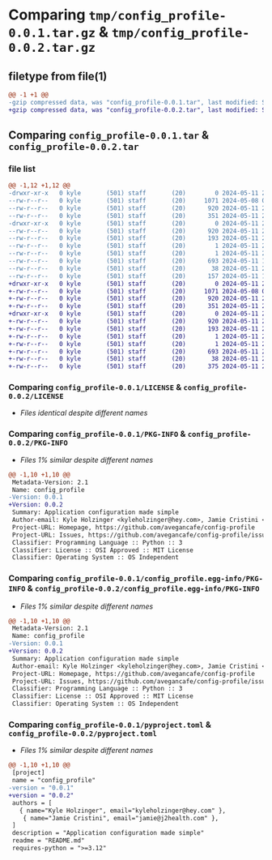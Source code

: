 # Comparing `tmp/config_profile-0.0.1.tar.gz` & `tmp/config_profile-0.0.2.tar.gz`

## filetype from file(1)

```diff
@@ -1 +1 @@
-gzip compressed data, was "config_profile-0.0.1.tar", last modified: Sat May 11 20:16:14 2024, max compression
+gzip compressed data, was "config_profile-0.0.2.tar", last modified: Sat May 11 20:28:03 2024, max compression
```

## Comparing `config_profile-0.0.1.tar` & `config_profile-0.0.2.tar`

### file list

```diff
@@ -1,12 +1,12 @@
-drwxr-xr-x   0 kyle       (501) staff       (20)        0 2024-05-11 20:16:14.056954 config_profile-0.0.1/
--rw-r--r--   0 kyle       (501) staff       (20)     1071 2024-05-08 00:04:07.000000 config_profile-0.0.1/LICENSE
--rw-r--r--   0 kyle       (501) staff       (20)      920 2024-05-11 20:16:14.056795 config_profile-0.0.1/PKG-INFO
--rw-r--r--   0 kyle       (501) staff       (20)      351 2024-05-11 20:00:51.000000 config_profile-0.0.1/README.md
-drwxr-xr-x   0 kyle       (501) staff       (20)        0 2024-05-11 20:16:14.056637 config_profile-0.0.1/config_profile.egg-info/
--rw-r--r--   0 kyle       (501) staff       (20)      920 2024-05-11 20:16:14.000000 config_profile-0.0.1/config_profile.egg-info/PKG-INFO
--rw-r--r--   0 kyle       (501) staff       (20)      193 2024-05-11 20:16:14.000000 config_profile-0.0.1/config_profile.egg-info/SOURCES.txt
--rw-r--r--   0 kyle       (501) staff       (20)        1 2024-05-11 20:16:14.000000 config_profile-0.0.1/config_profile.egg-info/dependency_links.txt
--rw-r--r--   0 kyle       (501) staff       (20)        1 2024-05-11 20:16:14.000000 config_profile-0.0.1/config_profile.egg-info/top_level.txt
--rw-r--r--   0 kyle       (501) staff       (20)      693 2024-05-11 15:30:43.000000 config_profile-0.0.1/pyproject.toml
--rw-r--r--   0 kyle       (501) staff       (20)       38 2024-05-11 20:16:14.056993 config_profile-0.0.1/setup.cfg
--rw-r--r--   0 kyle       (501) staff       (20)      157 2024-05-11 19:59:52.000000 config_profile-0.0.1/setup.py
+drwxr-xr-x   0 kyle       (501) staff       (20)        0 2024-05-11 20:28:03.019926 config_profile-0.0.2/
+-rw-r--r--   0 kyle       (501) staff       (20)     1071 2024-05-08 00:04:07.000000 config_profile-0.0.2/LICENSE
+-rw-r--r--   0 kyle       (501) staff       (20)      920 2024-05-11 20:28:03.019773 config_profile-0.0.2/PKG-INFO
+-rw-r--r--   0 kyle       (501) staff       (20)      351 2024-05-11 20:00:51.000000 config_profile-0.0.2/README.md
+drwxr-xr-x   0 kyle       (501) staff       (20)        0 2024-05-11 20:28:03.019626 config_profile-0.0.2/config_profile.egg-info/
+-rw-r--r--   0 kyle       (501) staff       (20)      920 2024-05-11 20:28:03.000000 config_profile-0.0.2/config_profile.egg-info/PKG-INFO
+-rw-r--r--   0 kyle       (501) staff       (20)      193 2024-05-11 20:28:03.000000 config_profile-0.0.2/config_profile.egg-info/SOURCES.txt
+-rw-r--r--   0 kyle       (501) staff       (20)        1 2024-05-11 20:28:03.000000 config_profile-0.0.2/config_profile.egg-info/dependency_links.txt
+-rw-r--r--   0 kyle       (501) staff       (20)        1 2024-05-11 20:28:03.000000 config_profile-0.0.2/config_profile.egg-info/top_level.txt
+-rw-r--r--   0 kyle       (501) staff       (20)      693 2024-05-11 20:27:47.000000 config_profile-0.0.2/pyproject.toml
+-rw-r--r--   0 kyle       (501) staff       (20)       38 2024-05-11 20:28:03.019958 config_profile-0.0.2/setup.cfg
+-rw-r--r--   0 kyle       (501) staff       (20)      375 2024-05-11 20:27:05.000000 config_profile-0.0.2/setup.py
```

### Comparing `config_profile-0.0.1/LICENSE` & `config_profile-0.0.2/LICENSE`

 * *Files identical despite different names*

### Comparing `config_profile-0.0.1/PKG-INFO` & `config_profile-0.0.2/PKG-INFO`

 * *Files 1% similar despite different names*

```diff
@@ -1,10 +1,10 @@
 Metadata-Version: 2.1
 Name: config_profile
-Version: 0.0.1
+Version: 0.0.2
 Summary: Application configuration made simple
 Author-email: Kyle Holzinger <kyleholzinger@hey.com>, Jamie Cristini <jamie@j2health.com>
 Project-URL: Homepage, https://github.com/avegancafe/config-profile
 Project-URL: Issues, https://github.com/avegancafe/config-profile/issues
 Classifier: Programming Language :: Python :: 3
 Classifier: License :: OSI Approved :: MIT License
 Classifier: Operating System :: OS Independent
```

### Comparing `config_profile-0.0.1/config_profile.egg-info/PKG-INFO` & `config_profile-0.0.2/config_profile.egg-info/PKG-INFO`

 * *Files 1% similar despite different names*

```diff
@@ -1,10 +1,10 @@
 Metadata-Version: 2.1
 Name: config_profile
-Version: 0.0.1
+Version: 0.0.2
 Summary: Application configuration made simple
 Author-email: Kyle Holzinger <kyleholzinger@hey.com>, Jamie Cristini <jamie@j2health.com>
 Project-URL: Homepage, https://github.com/avegancafe/config-profile
 Project-URL: Issues, https://github.com/avegancafe/config-profile/issues
 Classifier: Programming Language :: Python :: 3
 Classifier: License :: OSI Approved :: MIT License
 Classifier: Operating System :: OS Independent
```

### Comparing `config_profile-0.0.1/pyproject.toml` & `config_profile-0.0.2/pyproject.toml`

 * *Files 1% similar despite different names*

```diff
@@ -1,10 +1,10 @@
 [project]
 name = "config_profile"
-version = "0.0.1"
+version = "0.0.2"
 authors = [
   { name="Kyle Holzinger", email="kyleholzinger@hey.com" },
 	{ name="Jamie Cristini", email="jamie@j2health.com" },
 ]
 description = "Application configuration made simple"
 readme = "README.md"
 requires-python = ">=3.12"
```

